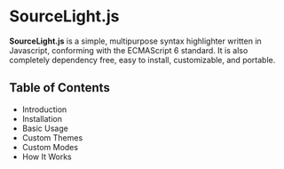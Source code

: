 # SourceLight.js
**SourceLight.js** is a simple, multipurpose syntax highlighter written in Javascript, conforming with the ECMAScript 6 standard.  It is also completely dependency free, easy to install, customizable, and portable.

## Table of Contents
 - Introduction
 - Installation
 - Basic Usage
 - Custom Themes
 - Custom Modes
 - How It Works
